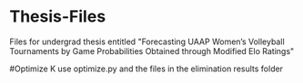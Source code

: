 # Thesis-Files
Files for undergrad thesis entitled "Forecasting UAAP Women’s Volleyball Tournaments by Game Probabilities Obtained through Modified Elo Ratings"

#Optimize K 
use optimize.py and the files in the elimination results folder

